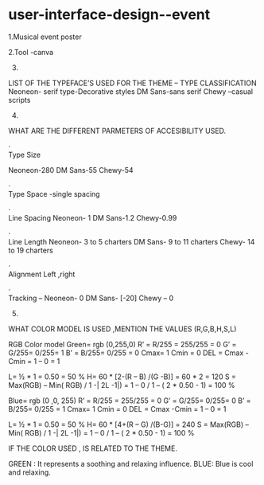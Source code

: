 # user-interface-design--event

1.Musical event poster 
 
2.Tool -canva 

3.    
LIST OF THE TYPEFACE’S USED FOR THE THEME – TYPE
CLASSIFICATION
Neoneon- serif type-Decorative styles
DM Sans-sans serif 
Chewy –casual scripts


4.      
WHAT ARE THE DIFFERENT PARMETERS OF ACCESIBILITY
USED.


·        
Type Size

Neoneon-280
DM Sans-55
Chewy-54

·        
Type Space -single spacing 


·        
Line Spacing 
Neoneon- 1
DM Sans-1.2
Chewy-0.99



·        
Line Length
Neoneon- 3 to 5 charters 
DM Sans- 9 to 11 charters
Chewy- 14 to 19 charters

·        
Alignment
Left ,right

·        
Tracking –
 Neoneon- 0
DM Sans- [-20] 
Chewy – 0


5.      
WHAT COLOR MODEL IS USED ,MENTION THE VALUES
(R,G,B,H,S,L)

RGB Color model
Green= rgb (0,255,0)
R’ = R/255 = 255/255 = 0
G’ = G/255= 0/255= 1
B’ = B/255= 0/255 = 0
Cmax= 1
Cmin = 0
DEL = Cmax -Cmin = 1 – 0 = 1

L= ½ * 1  =  0.50 = 50 %
H= 60 * [2-(R – B) /(G -B)] = 60 * 2 = 120
S = Max(RGB) – Min( RGB) / 1 -| 2L -1|) = 1 – 0 / 1 – ( 2 * 0.50 - 1) = 100 %




Blue= rgb (0 ,0, 255)
R’ = R/255 = 255/255 = 0
G’ = G/255= 0/255= 0
B’ = B/255= 0/255 = 1
Cmax= 1
Cmin = 0
DEL = Cmax -Cmin = 1 – 0 = 1

L= ½ * 1  =  0.50 = 50 %
H= 60 * [4+(R – G) /(B-G)] = 240
S = Max(RGB) – Min( RGB) / 1 -| 2L -1|) = 1 – 0 / 1 – ( 2 * 0.50 - 1) = 100 %


IF THE COLOR USED , IS RELATED TO THE THEME.
  
GREEN : It represents a soothing and relaxing influence.
BLUE: Blue is cool and relaxing.
